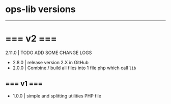 # ops-lib versions

---
# === v2 ===
2.11.0 | TODO ADD SOME CHANGE LOGS

- 2.8.0 | release version 2.X in GitHub
- 2.0.0 | Combine / build all files into 1 file php which call ``lib``
## === v1 ===
- 1.0.0 | simple and splitting utilities PHP file
